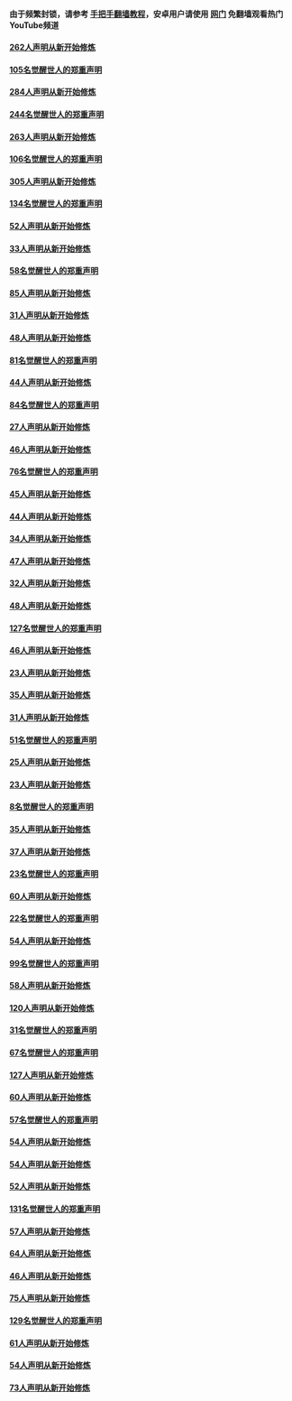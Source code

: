 #### 由于频繁封锁，请参考 [手把手翻墙教程](https://github.com/gfw-breaker/guides/wiki/)，安卓用户请使用 [网门](https://github.com/gfw-breaker/nogfw/blob/master/dl.md?t=04060901) 免翻墙观看热门YouTube频道 

#### [262人声明从新开始修炼](../pages/91/423004.md?t=04060901) 

#### [105名觉醒世人的郑重声明](../pages/91/423003.md?t=04060901) 

#### [284人声明从新开始修炼](../pages/91/422707.md?t=04060901) 

#### [244名觉醒世人的郑重声明](../pages/91/422706.md?t=04060901) 

#### [263人声明从新开始修炼](../pages/91/422553.md?t=04060901) 

#### [106名觉醒世人的郑重声明](../pages/91/422552.md?t=04060901) 

#### [305人声明从新开始修炼](../pages/91/422153.md?t=04060901) 

#### [134名觉醒世人的郑重声明](../pages/91/422152.md?t=04060901) 

#### [52人声明从新开始修炼](../pages/91/421846.md?t=04060901) 

#### [33人声明从新开始修炼](../pages/91/421804.md?t=04060901) 

#### [58名觉醒世人的郑重声明](../pages/91/421845.md?t=04060901) 

#### [85人声明从新开始修炼](../pages/91/421769.md?t=04060901) 

#### [31人声明从新开始修炼](../pages/91/421763.md?t=04060901) 

#### [48人声明从新开始修炼](../pages/91/421605.md?t=04060901) 

#### [81名觉醒世人的郑重声明](../pages/91/421656.md?t=04060901) 

#### [44人声明从新开始修炼](../pages/91/421544.md?t=04060901) 

#### [84名觉醒世人的郑重声明](../pages/91/421543.md?t=04060901) 

#### [27人声明从新开始修炼](../pages/91/421465.md?t=04060901) 

#### [46人声明从新开始修炼](../pages/91/421454.md?t=04060901) 

#### [76名觉醒世人的郑重声明](../pages/91/421453.md?t=04060901) 

#### [45人声明从新开始修炼](../pages/91/421452.md?t=04060901) 

#### [44人声明从新开始修炼](../pages/91/421422.md?t=04060901) 

#### [34人声明从新开始修炼](../pages/91/421322.md?t=04060901) 

#### [47人声明从新开始修炼](../pages/91/421264.md?t=04060901) 

#### [32人声明从新开始修炼](../pages/91/421225.md?t=04060901) 

#### [48人声明从新开始修炼](../pages/91/421202.md?t=04060901) 

#### [127名觉醒世人的郑重声明](../pages/91/421224.md?t=04060901) 

#### [46人声明从新开始修炼](../pages/91/421203.md?t=04060901) 

#### [23人声明从新开始修炼](../pages/91/421138.md?t=04060901) 

#### [35人声明从新开始修炼](../pages/91/421122.md?t=04060901) 

#### [31人声明从新开始修炼](../pages/91/421081.md?t=04060901) 

#### [51名觉醒世人的郑重声明](../pages/91/421080.md?t=04060901) 

#### [25人声明从新开始修炼](../pages/91/421020.md?t=04060901) 

#### [23人声明从新开始修炼](../pages/91/420884.md?t=04060901) 

#### [8名觉醒世人的郑重声明](../pages/91/420883.md?t=04060901) 

#### [35人声明从新开始修炼](../pages/91/420809.md?t=04060901) 

#### [37人声明从新开始修炼](../pages/91/420766.md?t=04060901) 

#### [23名觉醒世人的郑重声明](../pages/91/420765.md?t=04060901) 

#### [60人声明从新开始修炼](../pages/91/420727.md?t=04060901) 

#### [22名觉醒世人的郑重声明](../pages/91/420726.md?t=04060901) 

#### [54人声明从新开始修炼](../pages/91/420529.md?t=04060901) 

#### [99名觉醒世人的郑重声明](../pages/91/420528.md?t=04060901) 

#### [58人声明从新开始修炼](../pages/91/420198.md?t=04060901) 

#### [120人声明从新开始修炼](../pages/91/420141.md?t=04060901) 

#### [31名觉醒世人的郑重声明](../pages/91/420197.md?t=04060901) 

#### [67名觉醒世人的郑重声明](../pages/91/420140.md?t=04060901) 

#### [127人声明从新开始修炼](../pages/91/420082.md?t=04060901) 

#### [60人声明从新开始修炼](../pages/91/420081.md?t=04060901) 

#### [57名觉醒世人的郑重声明](../pages/91/420080.md?t=04060901) 

#### [54人声明从新开始修炼](../pages/91/419533.md?t=04060901) 

#### [54人声明从新开始修炼](../pages/91/419532.md?t=04060901) 

#### [52人声明从新开始修炼](../pages/91/419531.md?t=04060901) 

#### [131名觉醒世人的郑重声明](../pages/91/419530.md?t=04060901) 

#### [57人声明从新开始修炼](../pages/91/419430.md?t=04060901) 

#### [64人声明从新开始修炼](../pages/91/419429.md?t=04060901) 

#### [46人声明从新开始修炼](../pages/91/419428.md?t=04060901) 

#### [75人声明从新开始修炼](../pages/91/419427.md?t=04060901) 

#### [129名觉醒世人的郑重声明](../pages/91/419426.md?t=04060901) 

#### [61人声明从新开始修炼](../pages/91/419198.md?t=04060901) 

#### [54人声明从新开始修炼](../pages/91/419197.md?t=04060901) 

#### [73人声明从新开始修炼](../pages/91/419196.md?t=04060901) 

